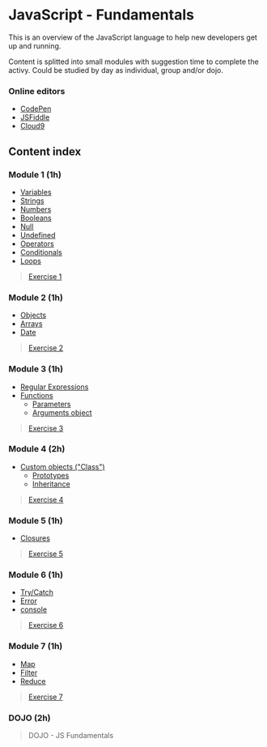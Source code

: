 # JavaScript - Fundamentals #

This is an overview of the JavaScript language to help new developers get up and running.

Content is splitted into small modules with suggestion time to complete the activy.
Could be studied by day as individual, group and/or dojo.

### Online editors ###

* [CodePen](http://codepen.io)
* [JSFiddle](http://jsfiddle.net)
* [Cloud9](http://c9.io)

## Content index ##

### Module 1 (1h) ###
* [Variables](https://www.javascript.com/learn/javascript/variables)
* [Strings](https://www.javascript.com/learn/javascript/strings)
* [Numbers](https://www.javascript.com/learn/javascript/numbers)
* [Booleans](https://www.javascript.com/learn/javascript/booleans)
* [Null](https://developer.mozilla.org/en-US/docs/Web/JavaScript/Reference/Global_Objects/null)
* [Undefined](https://developer.mozilla.org/en-US/docs/Web/JavaScript/Reference/Global_Objects/undefined)
* [Operators](https://www.javascript.com/learn/javascript/operators)
* [Conditionals](https://www.javascript.com/learn/javascript/conditionals)
* [Loops](https://developer.mozilla.org/en-US/docs/Web/JavaScript/Guide/Loops_and_iteration)

> [Exercise 1](./exercises/1.module.md)

### Module 2 (1h) ###
* [Objects](https://www.javascript.com/learn/javascript/objects)
* [Arrays](https://www.javascript.com/learn/javascript/arrays)
* [Date](https://developer.mozilla.org/en-US/docs/Web/JavaScript/Guide/Numbers_and_dates#Date_object)

> [Exercise 2](./exercises/2.module.md)

### Module 3 (1h) ###
* [Regular Expressions](https://developer.mozilla.org/en-US/docs/Web/JavaScript/Guide/Regular_Expressions)
* [Functions](https://developer.mozilla.org/en-US/docs/Glossary/Function)
    * [Parameters](https://developer.mozilla.org/en-US/docs/Web/JavaScript/Guide/Functions#Function_parameters)
    * [Arguments object](https://developer.mozilla.org/en-US/docs/Web/JavaScript/Guide/Functions#Using_the_arguments_object)

> [Exercise 3](./exercises/3.module.md)

### Module 4 (2h) ###
* [Custom objects ("Class")](https://developer.mozilla.org/en-US/docs/Web/JavaScript/Introduction_to_Object-Oriented_JavaScript)
    * [Prototypes](https://developer.mozilla.org/en-US/docs/Learn/JavaScript/Objects/Object_prototypes)
    * [Inheritance](https://developer.mozilla.org/en-US/docs/Learn/JavaScript/Objects/Inheritance)

> [Exercise 4](./exercises/4.module.md)

### Module 5 (1h) ###
* [Closures](https://developer.mozilla.org/en-US/docs/Web/JavaScript/Closures)

> [Exercise 5](./exercises/5.module.md)

### Module 6 (1h) ###
* [Try/Catch](https://developer.mozilla.org/en-US/docs/Web/JavaScript/Guide/Control_flow_and_error_handling#Exception_handling_statements)
* [Error](https://developer.mozilla.org/en-US/docs/Web/JavaScript/Guide/Control_flow_and_error_handling#Utilizing_Error_objects)
* [console](https://developers.google.com/web/tools/chrome-devtools/console/console-reference)

> [Exercise 6](./exercises/6.module.md)

### Module 7 (1h) ###
* [Map](https://developer.mozilla.org/en-US/docs/Web/JavaScript/Reference/Global_Objects/Array/map)
* [Filter](https://developer.mozilla.org/en-US/docs/Web/JavaScript/Reference/Global_Objects/Array/filter)
* [Reduce](https://developer.mozilla.org/en-US/docs/Web/JavaScript/Reference/Global_Objects/Array/reduce)

> [Exercise 7](./exercises/7.module.md)

### DOJO (2h) ###

> DOJO - JS Fundamentals
